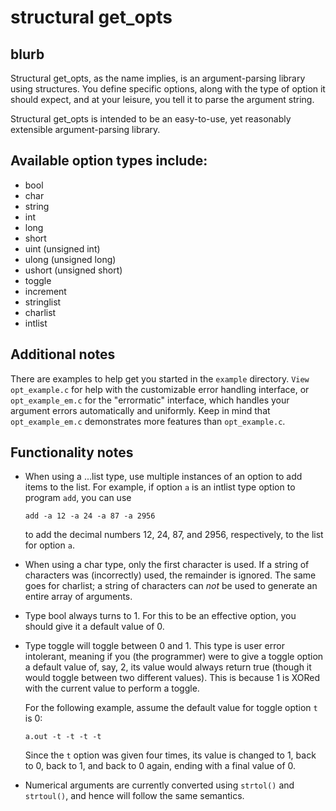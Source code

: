 # structural get\_opts

## blurb

Structural get\_opts, as the name implies, is an argument-parsing library using structures. You define specific options, along with the type of option it should expect, and at your leisure, you tell it to parse the argument string.

Structural get\_opts is intended to be an easy-to-use, yet reasonably extensible argument-parsing library.


## Available option types include:

* bool
* char
* string
* int
* long
* short
* uint (unsigned int)
* ulong (unsigned long)
* ushort (unsigned short)
* toggle
* increment
* stringlist
* charlist
* intlist


## Additional notes

There are examples to help get you started in the `example` directory. `View opt_example.c` for help with the customizable error handling interface, or `opt_example_em.c` for the "errormatic" interface, which handles your argument errors automatically and uniformly. Keep in mind that `opt_example_em.c` demonstrates more features than `opt_example.c`.


## Functionality notes

* When using a ...list type, use multiple instances of an option to add items to the list. For example, if option `a` is an intlist type option to program `add`, you can use

  ```
  add -a 12 -a 24 -a 87 -a 2956
  ```

  to add the decimal numbers 12, 24, 87, and 2956, respectively, to the list for option `a`.

* When using a char type, only the first character is used. If a string of characters was (incorrectly) used, the remainder is ignored. The same goes for charlist; a string of characters can _not_ be used to generate an entire array of arguments.

* Type bool always turns to 1. For this to be an effective option, you should give it a default value of 0.

* Type toggle will toggle between 0 and 1. This type is user error intolerant, meaning if you (the programmer) were to give a toggle option a default value of, say, 2, its value would always return true (though it would toggle between two different values). This is because 1 is XORed with the current value to perform a toggle.

  For the following example, assume the default value for toggle option `t` is 0:
  ```
  a.out -t -t -t -t
  ```
  Since the `t` option was given four times, its value is changed to 1, back to 0, back to 1, and back to 0 again, ending with a final value of 0.

* Numerical arguments are currently converted using `strtol()` and `strtoul()`, and hence will follow the same semantics.

